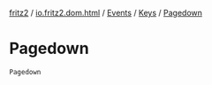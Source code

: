 [fritz2](../../../index.md) / [io.fritz2.dom.html](../../index.md) / [Events](../index.md) / [Keys](index.md) / [Pagedown](./-pagedown.md)

# Pagedown

`Pagedown`